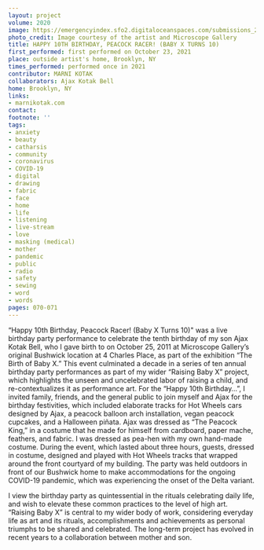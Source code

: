 ```yaml
---
layout: project
volume: 2020
image: https://emergencyindex.sfo2.digitaloceanspaces.com/submissions_2021/images_named/1665344118623__Happy_10th_Birthday__Peacock_Racer___Baby_X_Turns_10_--Marni_Kotak.jpg
photo_credit: Image courtesy of the artist and Microscope Gallery
title: HAPPY 10TH BIRTHDAY, PEACOCK RACER! (BABY X TURNS 10)
first_performed: first performed on October 23, 2021
place: outside artist's home, Brooklyn, NY
times_performed: performed once in 2021
contributor: MARNI KOTAK
collaborators: Ajax Kotak Bell
home: Brooklyn, NY
links:
- marnikotak.com
contact:
footnote: ''
tags:
- anxiety
- beauty
- catharsis
- community
- coronavirus
- COVID-19
- digital
- drawing
- fabric
- face
- home
- life
- listening
- live-stream
- love
- masking (medical)
- mother
- pandemic
- public
- radio
- safety
- sewing
- word
- words
pages: 070-071
---
```


“Happy 10th Birthday, Peacock Racer! (Baby X Turns 10)" was a live birthday party performance to celebrate the tenth birthday of my son Ajax Kotak Bell, who I gave birth to on October 25, 2011 at Microscope Gallery’s original Bushwick location at 4 Charles Place, as part of the exhibition “The Birth of Baby X.” This event culminated a decade in a series of ten annual birthday party performances as part of my wider “Raising Baby X” project, which highlights the unseen and uncelebrated labor of raising a child, and re-contextualizes it as performance art. For the “Happy 10th Birthday…”, I invited family, friends, and the general public to join myself and Ajax for the birthday festivities, which included elaborate tracks for Hot Wheels cars designed by Ajax, a peacock balloon arch installation, vegan peacock cupcakes, and a Halloween piñata. Ajax was dressed as “The Peacock King,” in a costume that he made for himself from cardboard, paper mache, feathers, and fabric. I was dressed as pea-hen with my own hand-made costume. During the event, which lasted about three hours, guests, dressed in costume, designed and played with Hot Wheels tracks that wrapped around the front courtyard of my building. The party was held outdoors in front of our Bushwick home to make accommodations for the ongoing COVID-19 pandemic, which was experiencing the onset of the Delta variant. 

I view the birthday party as quintessential in the rituals celebrating daily life, and wish to elevate these common practices to the level of high art. “Raising Baby X” is central to my wider body of work, considering everyday life as art and its rituals, accomplishments and achievements as personal triumphs to be shared and celebrated. The long-term project has evolved in recent years to a collaboration between mother and son.